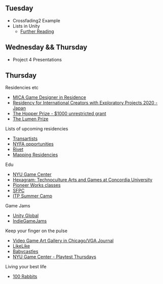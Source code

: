 ## Tuesday

+ Crossfading2 Example
+ Lists in Unity
  + [Further Reading](https://hub.packtpub.com/arrays-lists-dictionaries-unity-3d-game-development/)

## Wednesday && Thursday

+ Project 4 Presentations

## Thursday

Residencies etc
+ [MICA Game Designer in Residence](http://gamelab.mica.edu/?page_id=827)
+ [Residency for International Creators with Exploratory Projects 2020 - Japan](https://creatorikusei.jp/en/application-guide-for-overseas-creators_2020/)
+ [The Hopper Prize - $1000 unrestricted grant](https://hopperprize.org/)
+ [The Lumen Prize](https://lumenprize.com/the-prize/)

Lists of upcoming residencies
+ [Transartists](https://www.transartists.org/calls)
+ [NYFA opportunities](https://www.nyfa.org/Opportunities)
+ [Rivet](https://rivet.es/calls/)
+ [Mapping Residencies](https://www.facebook.com/mappingresidencies/)

Edu
+ [NYU Game Center](https://gamecenter.nyu.edu/academics/game-design-mfa/)
+ [Hexagram: Technoculture Arts and Games at Concordia University](https://tag.hexagram.ca/)
+ [Pioneer Works classes](https://pioneerworks.org/classes/)
+ [SFPC](https://sfpc.io/)
+ [ITP Summer Camp](https://itp.nyu.edu/camp2020/dates)

Game Jams
+ [Unity Global](https://unity.com/ggj)
+ [IndieGameJams](http://www.indiegamejams.com/)

Keep your finger on the pulse
+ [Video Game Art Gallery in Chicago/VGA Journal](https://www.videogameartgallery.com/)
+ [LikeLike](https://likelike.org)
+ [Babycastles](https://www.babycastles.com/)
+ [NYU Game Center - Playtest Thursdays](https://gamecenter.nyu.edu/events/playtest-thursdays/)

Living your best life
+ [100 Rabbits](https://www.youtube.com/channel/UCzdg4pZb-viC3EdA1zxRl4A/videos)
